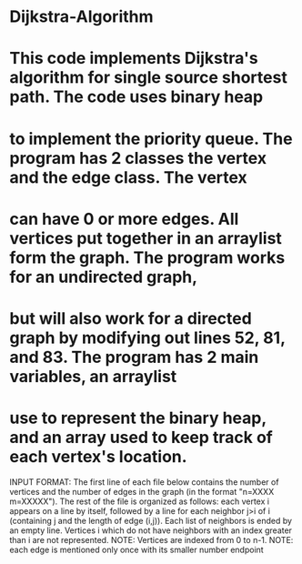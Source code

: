 # Dijkstra-Algorithm
# This code implements Dijkstra's algorithm for single source shortest path. The code uses binary heap
# to implement the priority queue. The program has 2 classes the vertex and the edge class. The vertex
# can have 0 or more edges. All vertices put together in an arraylist form the graph. The program works for an undirected graph,
# but will also work for a directed graph by modifying out lines 52, 81, and 83. The program has 2 main variables, an arraylist
# use to represent the binary heap, and an array used to keep track of each vertex's location.

INPUT FORMAT: The first line of each file below contains the number of vertices and the number of edges in the graph 
(in the format "n=XXXX m=XXXXX"). The rest of the file is organized as follows: 
each vertex i appears on a line by itself, followed by a line for each neighbor j>i of i 
(containing j and the length of edge (i,j)). Each list of neighbors is ended by an empty line. 
Vertices i which do not have neighbors with an index greater than i are not represented. 
NOTE: Vertices are indexed from 0 to n-1. 
NOTE: each edge is mentioned only once with its smaller number endpoint 
